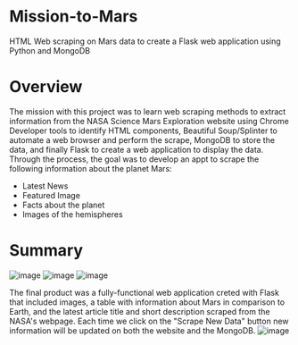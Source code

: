# Mission-to-Mars

HTML Web scraping on Mars data to create a Flask web application using Python and MongoDB
# Overview
The mission with this project was to learn web scraping methods to extract information from the NASA Science Mars Exploration website using Chrome Developer tools to identify HTML components, Beautiful Soup/Splinter to automate a web browser and perform the scrape, MongoDB to store the data, and finally Flask to create a web application to display the data. Through the process, the goal was to develop an appt to scrape the following information about the planet Mars:
* Latest News
* Featured Image
* Facts about the planet
* Images of the hemispheres

# Summary 
![image](https://user-images.githubusercontent.com/95143562/157562923-f08abb21-4967-47c1-8101-50350d78a947.png)
![image](https://user-images.githubusercontent.com/95143562/157562954-c0b68ae7-05ba-4a96-a0bc-5923dffa05b0.png)
![image](https://user-images.githubusercontent.com/95143562/157563009-9d417467-6a89-491d-a569-4be53e6bddee.png)


The final product was a fully-functional web application creted with Flask that included images, a table with information about Mars in comparison to Earth, and the latest article title and short description scraped from the NASA's webpage. Each time we click on the "Scrape New Data" button new information will be updated on both the website and the MongoDB.
![image](https://user-images.githubusercontent.com/95143562/157563078-40f7e459-d42a-4b9d-ac2f-265631145112.png)
